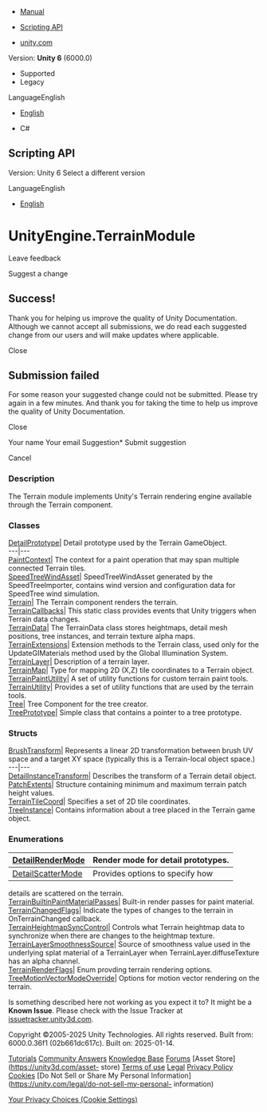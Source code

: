 [ ]()

  * [Manual](../Manual/index.html)
  * [Scripting API](../ScriptReference/index.html)

  * [unity.com](https://unity.com/)

Version: **Unity 6** (6000.0)

  * Supported
  * Legacy

LanguageEnglish

  * [English]()

  * C#

[ ](https://docs.unity3d.com)

## Scripting API

Version: Unity 6 Select a different version

LanguageEnglish

  * [English]()

# UnityEngine.TerrainModule

Leave feedback

Suggest a change

## Success!

Thank you for helping us improve the quality of Unity Documentation. Although
we cannot accept all submissions, we do read each suggested change from our
users and will make updates where applicable.

Close

## Submission failed

For some reason your suggested change could not be submitted. Please <a>try
again</a> in a few minutes. And thank you for taking the time to help us
improve the quality of Unity Documentation.

Close

Your name Your email Suggestion* Submit suggestion

Cancel

[ ]()

### Description

The Terrain module implements Unity's Terrain rendering engine available
through the Terrain component.

### Classes

[DetailPrototype](DetailPrototype.html)| Detail prototype used by the Terrain
GameObject.  
---|---  
[PaintContext](TerrainTools.PaintContext.html)| The context for a paint
operation that may span multiple connected Terrain tiles.  
[SpeedTreeWindAsset](SpeedTreeWindAsset.html)| SpeedTreeWindAsset generated by
the SpeedTreeImporter, contains wind version and configuration data for
SpeedTree wind simulation.  
[Terrain](Terrain.html)| The Terrain component renders the terrain.  
[TerrainCallbacks](TerrainCallbacks.html)| This static class provides events
that Unity triggers when Terrain data changes.  
[TerrainData](TerrainData.html)| The TerrainData class stores heightmaps,
detail mesh positions, tree instances, and terrain texture alpha maps.  
[TerrainExtensions](TerrainExtensions.html)| Extension methods to the Terrain
class, used only for the UpdateGIMaterials method used by the Global
Illumination System.  
[TerrainLayer](TerrainLayer.html)| Description of a terrain layer.  
[TerrainMap](TerrainUtils.TerrainMap.html)| Type for mapping 2D (X,Z) tile
coordinates to a Terrain object.  
[TerrainPaintUtility](TerrainTools.TerrainPaintUtility.html)| A set of utility
functions for custom terrain paint tools.  
[TerrainUtility](TerrainUtils.TerrainUtility.html)| Provides a set of utility
functions that are used by the terrain tools.  
[Tree](Tree.html)| Tree Component for the tree creator.  
[TreePrototype](TreePrototype.html)| Simple class that contains a pointer to a
tree prototype.  
  
### Structs

[BrushTransform](TerrainTools.BrushTransform.html)| Represents a linear 2D
transformation between brush UV space and a target XY space (typically this is
a Terrain-local object space.)  
---|---  
[DetailInstanceTransform](DetailInstanceTransform.html)| Describes the
transform of a Terrain detail object.  
[PatchExtents](PatchExtents.html)| Structure containing minimum and maximum
terrain patch height values.  
[TerrainTileCoord](TerrainUtils.TerrainTileCoord.html)| Specifies a set of 2D
tile coordinates.  
[TreeInstance](TreeInstance.html)| Contains information about a tree placed in
the Terrain game object.  
  
### Enumerations

[DetailRenderMode](DetailRenderMode.html)| Render mode for detail prototypes.  
---|---  
[DetailScatterMode](DetailScatterMode.html)| Provides options to specify how
details are scattered on the terrain.  
[TerrainBuiltinPaintMaterialPasses](TerrainTools.TerrainBuiltinPaintMaterialPasses.html)|
Built-in render passes for paint material.  
[TerrainChangedFlags](TerrainChangedFlags.html)| Indicate the types of changes
to the terrain in OnTerrainChanged callback.  
[TerrainHeightmapSyncControl](TerrainHeightmapSyncControl.html)| Controls what
Terrain heightmap data to synchronize when there are changes to the heightmap
texture.  
[TerrainLayerSmoothnessSource](TerrainLayerSmoothnessSource.html)| Source of
smoothness value used in the underlying splat material of a TerrainLayer when
TerrainLayer.diffuseTexture has an alpha channel.  
[TerrainRenderFlags](TerrainRenderFlags.html)| Enum provding terrain rendering
options.  
[TreeMotionVectorModeOverride](TreeMotionVectorModeOverride.html)| Options for
motion vector rendering on the terrain.  
  
Is something described here not working as you expect it to? It might be a
**Known Issue**. Please check with the Issue Tracker at
[issuetracker.unity3d.com](https://issuetracker.unity3d.com).

Copyright ©2005-2025 Unity Technologies. All rights reserved. Built from:
6000.0.36f1 (02b661dc617c). Built on: 2025-01-14.

[Tutorials](https://unity3d.com/learn) [Community
Answers](https://answers.unity3d.com) [Knowledge
Base](https://support.unity3d.com/hc/en-us)
[Forums](https://forum.unity3d.com) [Asset Store](https://unity3d.com/asset-
store) [Terms of use](https://docs.unity3d.com/Manual/TermsOfUse.html)
[Legal](https://unity.com/legal) [Privacy
Policy](https://unity.com/legal/privacy-policy)
[Cookies](https://unity.com/legal/cookie-policy) [Do Not Sell or Share My
Personal Information](https://unity.com/legal/do-not-sell-my-personal-
information)

[Your Privacy Choices (Cookie Settings)](javascript:void\(0\);)

